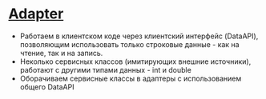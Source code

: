 # [Adapter](https://refactoring.guru/ru/design-patterns/adapter)

 - Работаем в клиентском коде через клиентский интерфейс (DataAPI), позволяющим использовать только строковые данные - как на чтение, так и на запись.
 - Неколько сервисных классов (имитирующих внешние источники), работают с другими типами данных - int и double
 - Оборачиваем сервисные классы в адаптеры с использованием общего DataAPI 
